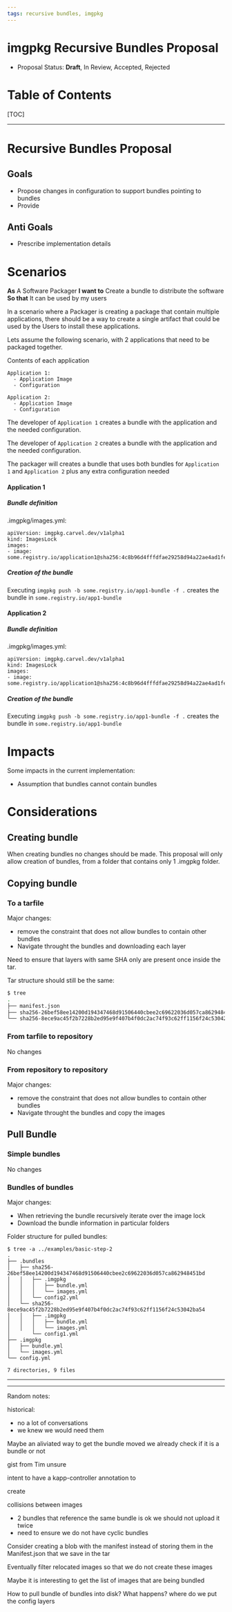 ```yaml
---
tags: recursive bundles, imgpkg
---
```

# imgpkg Recursive Bundles Proposal

- Proposal Status: **Draft**, In Review, Accepted, Rejected


# Table of Contents

[TOC]

---

# Recursive Bundles Proposal

## Goals

- Propose changes in configuration to support bundles pointing to bundles
- Provide 

## Anti Goals

- Prescribe implementation details


# Scenarios

**As** A Software Packager
**I want to** Create a bundle to distribute the software
**So that** It can be used by my users

In a scenario where a Packager is creating a package that contain multiple applications, there should be a way to create a single artifact that could be used by the Users to install these applications.

Lets assume the following scenario, with 2 applications that need to be packaged together.

Contents of each application

    Application 1:
      - Application Image
      - Configuration

    Application 2:
      - Application Image
      - Configuration

The developer of `Application 1` creates a bundle with the application and the needed configuration.

The developer of `Application 2` creates a bundle with the application and the needed configuration.

The packager will creates a bundle that uses both bundles for `Application 1` and `Application 2` plus any extra configuration needed

#### Application 1
##### Bundle definition
.imgpkg/images.yml:
```
apiVersion: imgpkg.carvel.dev/v1alpha1
kind: ImagesLock
images:
- image: some.registry.io/application1@sha256:4c8b96d4fffdfae29258d94a22ae4ad1fe36139d47288b8960d9958d1e63a9d0
```

##### Creation of the bundle
Executing `imgpkg push -b some.registry.io/app1-bundle -f .` creates the bundle in `some.registry.io/app1-bundle`

#### Application 2
##### Bundle definition
.imgpkg/images.yml:
```
apiVersion: imgpkg.carvel.dev/v1alpha1
kind: ImagesLock
images:
- image: some.registry.io/application1@sha256:4c8b96d4fffdfae29258d94a22ae4ad1fe36139d47288b8960d9958d1e63a9d0
```

##### Creation of the bundle
Executing `imgpkg push -b some.registry.io/app1-bundle -f .` creates the bundle in `some.registry.io/app1-bundle`



# Impacts
Some impacts in the current implementation:
- Assumption that bundles cannot contain bundles


# Considerations
## Creating bundle

When creating bundles no changes should be made. This proposal will only allow creation of bundles, from a folder that contains only 1 .imgpkg folder.

## Copying bundle
### To a tarfile

Major changes:
- remove the constraint that does not allow bundles to contain other bundles
- Navigate throught the bundles and downloading each layer


Need to ensure that layers with same SHA only are present once inside the tar.

Tar structure should still be the same:
```bash
$ tree
.
├── manifest.json
├── sha256-26bef58ee14200d194347468d91506440cbee2c69622036d057ca862948451bd.tar.gz
└── sha256-8ece9ac45f2b7228b2ed95e9f407b4f0dc2ac74f93c62ff1156f24c53042ba54.tar.gz
```

### From tarfile to repository

No changes

### From repository to repository

Major changes:
- remove the constraint that does not allow bundles to contain other bundles
- Navigate throught the bundles and copy the images

## Pull Bundle
### Simple bundles

No changes

### Bundles of bundles

Major changes:
- When retrieving the bundle recursively iterate over the image lock
- Download the bundle information in particular folders

Folder structure for pulled bundles:
```
$ tree -a ../examples/basic-step-2
.
├── .bundles
│   ├── sha256-26bef58ee14200d194347468d91506440cbee2c69622036d057ca862948451bd
│   │   ├── .imgpkg
│   │   │   ├── bundle.yml
│   │   │   └── images.yml
│   │   └── config2.yml
│   └── sha256-8ece9ac45f2b7228b2ed95e9f407b4f0dc2ac74f93c62ff1156f24c53042ba54
│   │   ├── .imgpkg
│   │   │   ├── bundle.yml
│   │   │   └── images.yml
│       └── config1.yml
├── .imgpkg
│   ├── bundle.yml
│   └── images.yml
└── config.yml

7 directories, 9 files
```

---
---
Random notes:

historical:
- no a lot of conversations
- we knew we would need them

Maybe an aliviated way to get the bundle moved
we already check if it is a bundle or not

gist from Tim
unsure

intent to have a kapp-controller annotation to

create 

collisions between images
- 2 bundles that reference the same bundle is ok we should not upload it twice
- need to ensure we do not have cyclic bundles

Consider creating a blob with the manifest instead of storing them in the Manifest.json that we save in the tar



Eventually filter relocated images so that we do not create these images

Maybe it is interesting to get the list of images that are being bundled

How to pull bundle of bundles into disk? What happens? where do we put the config layers

